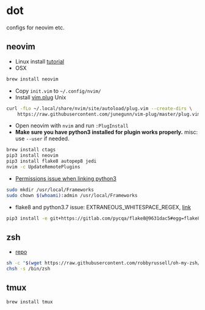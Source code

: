 # dot
configs for neovim etc.

## neovim
* Linux install [tutorial](https://github.com/neovim/neovim/wiki/Installing-Neovim#ubuntu)
* OSX
```sh
brew install neovim
```
* Copy `init.vim` to `~/.config/nvim/`
* Install [vim.plug](https://github.com/junegunn/vim-plug)
Unix
```sh
curl -fLo ~/.local/share/nvim/site/autoload/plug.vim --create-dirs \
    https://raw.githubusercontent.com/junegunn/vim-plug/master/plug.vim
```
* Open neovim with `nvim` and run `:PlugInstall`
* **Make sure you have python3 installed for plugin works properly.**
misc: use `--user` if needed.
```sh
brew install ctags
pip3 install neovim
pip3 install flake8 autopep8 jedi
nvim -c UpdateRemotePlugins
```

* [Permissions issue when linking python3](https://github.com/Homebrew/homebrew-core/issues/19286#issuecomment-337569936)
```sh
sudo mkdir /usr/local/Frameworks
sudo chown $(whoami):admin /usr/local/Frameworks
```
* flake8 and python3.7 issue: EXTRANEOUS_WHITESPACE_REGEX, [link](https://github.com/PyCQA/pycodestyle/issues/728#issuecomment-404880422)
```sh
pip3 install -e git+https://gitlab.com/pycqa/flake8@9631dac5#egg=flake8
```


## zsh
* [repo](https://github.com/robbyrussell/oh-my-zsh)
```sh
sh -c "$(wget https://raw.githubusercontent.com/robbyrussell/oh-my-zsh/master/tools/install.sh -O -)"
chsh -s /bin/zsh
```

## tmux
```sh
brew install tmux
```
